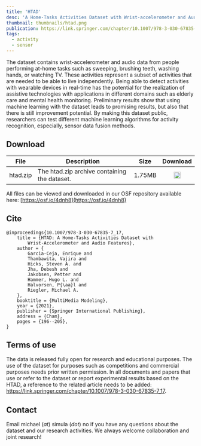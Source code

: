 ```yaml
---
title: 'HTAD'
desc: 'A Home-Tasks Activities Dataset with Wrist-accelerometer and Audio Features.'
thumbnail: thumbnails/htad.png
publication: https://link.springer.com/chapter/10.1007/978-3-030-67835-7_17
tags:
  - activity
  - sensor
---
```


The dataset contains wrist-accelerometer and audio data from people performing at-home tasks such as sweeping, brushing teeth, washing hands, or watching TV. These activities represent a subset of activities that are needed to be able to live independently. Being able to detect activities with wearable devices in real-time has the potential for the realization of assistive technologies with applications in different domains such as elderly care and mental health monitoring. Preliminary results show that using machine learning with the dataset leads to promising results, but also that there is still improvement potential. By making this dataset public, researchers can test different machine learning algorithms for activity recognition, especially, sensor data fusion methods.

## Download
| File | Description | Size | Download |
| --- | --- | --- | :---: |
| htad.zip | The htad.zip archive containing the dataset. | 1.75MB | [<img src="/icons/fa-download-solid.svg" style="margin:0;display: inline;" height="18" width="18"/>](https://datasets.simula.no/downloads/htad.zip) |

All files can be viewed and downloaded in our OSF repository available here: [https://osf.io/4dnh8](https://osf.io/4dnh8)

## Cite
    @inproceedings{10.1007/978-3-030-67835-7_17,
        title = {HTAD: A Home-Tasks Activities Dataset with
            Wrist-Accelerometer and Audio Features},
        author = {
            Garcia-Ceja, Enrique and
            Thambawita, Vajira and
            Hicks, Steven A. and
            Jha, Debesh and
            Jakobsen, Petter and
            Hammer, Hugo L. and
            Halvorsen, P{\aa}l and
            Riegler, Michael A.
        },
        booktitle = {MultiMedia Modeling},
        year = {2021},
        publisher = {Springer International Publishing},
        address = {Cham},
        pages = {196--205},
    }

## Terms of use
The data is released fully open for research and educational purposes. The use of the dataset for purposes such as competitions and commercial purposes needs prior written permission. In all documents and papers that use or refer to the dataset or report experimental results based on the HTAD, a reference to the related article needs to be added: https://link.springer.com/chapter/10.1007/978-3-030-67835-7_17.

## Contact
Email michael (_at_) simula (_dot_) no if you have any questions about the dataset and our research activities. We always welcome collaboration and joint research! 
